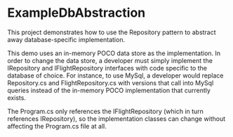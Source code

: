 # ExampleDbAbstraction

This project demonstrates how to use the Repository pattern to abstract away database-specific implementation.

This demo uses an in-memory POCO data store as the implementation. In order to change the data store, a developer must simply implement the IRepository and IFlightRepository interfaces with code specific to the database of choice. For instance, to use MySql, a developer would replace Repository.cs and FlightRepository.cs with versions that call into MySql queries instead of the in-memory POCO implementation that currently exists.

The Program.cs only references the IFlightRepository (which in turn references IRepository), so the implementation classes can change without affecting the Program.cs file at all.
